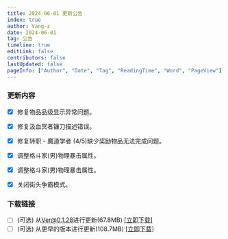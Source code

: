 ```yaml
---
title: 2024-06-01 更新公告
index: true
author: Vang-z
date: 2024-06-01
tag: 公告
timeline: true
editLink: false
contributors: false
lastUpdated: false
pageInfo: ["Author", "Date", "Tag", "ReadingTime", "Word", "PageView"]
---
```


### 更新内容
- [x] 修复<a>物品品级</a>显示异常问题。
- [x] 修复<a>汲血冥者镰刀</a>描述错误。
- [x] 修复<a>转职 - 魔道学者 (4/5)</a>缺少奖励物品无法完成问题。
- [x] 调整格斗家(男)<a>物理暴击</a>属性。
- [x] 调整格斗家(男)<a>物理暴击</a>属性。
- [x] 关闭<a>街头争霸</a>模式。


### 下载链接
- [ ] <a>(可选)</a> 从<a>Ver@0.1.28</a>进行更新(67.8MB) [[立即下载]](http://124.221.23.198:5244/d/caomei%E5%A4%A9%E7%BF%BC%E4%BA%91%E7%9B%98%2Frfo%2Fclient%2F%E8%82%A5%E7%81%B5%E7%9A%84%E5%A5%87%E5%A6%99%E5%B9%BB%E6%83%B3_0.1.29_a_x64-setup.exe)
- [ ] <a>(可选)</a> 从<a>更早的版本</a>进行更新(108.7MB) [[立即下载]](http://124.221.23.198:5244/d/caomei%E5%A4%A9%E7%BF%BC%E4%BA%91%E7%9B%98%2Frfo%2Fclient%2F%E8%82%A5%E7%81%B5%E7%9A%84%E5%A5%87%E5%A6%99%E5%B9%BB%E6%83%B3_0.1.29_b_x64-setup.exe)
